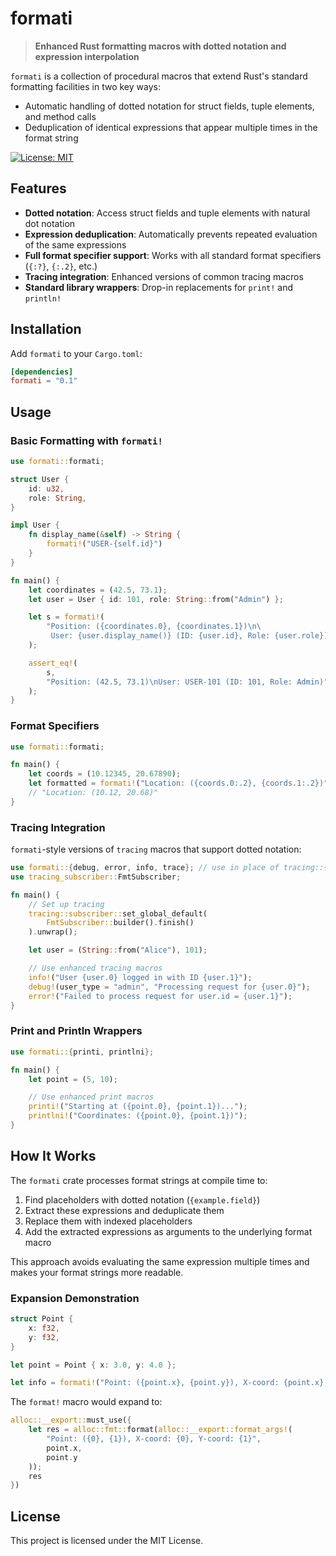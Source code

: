 # formati

> **Enhanced Rust formatting macros with dotted notation and expression interpolation**

`formati` is a collection of procedural macros that extend Rust's standard formatting facilities in two key ways:

- Automatic handling of dotted notation for struct fields, tuple elements, and method calls
- Deduplication of identical expressions that appear multiple times in the format string

[![License: MIT](https://img.shields.io/badge/License-MIT-blue.svg)](LICENSE)

## Features

- **Dotted notation**: Access struct fields and tuple elements with natural dot notation
- **Expression deduplication**: Automatically prevents repeated evaluation of the same expressions
- **Full format specifier support**: Works with all standard format specifiers (`{:?}`, `{:.2}`, etc.)
- **Tracing integration**: Enhanced versions of common tracing macros
- **Standard library wrappers**: Drop-in replacements for `print!` and `println!`

## Installation

Add `formati` to your `Cargo.toml`:

```toml
[dependencies]
formati = "0.1"
```

## Usage

### Basic Formatting with `formati!`

```rust
use formati::formati;

struct User {
    id: u32,
    role: String,
}

impl User {
    fn display_name(&self) -> String {
        formati!("USER-{self.id}")
    }
}

fn main() {
    let coordinates = (42.5, 73.1);
    let user = User { id: 101, role: String::from("Admin") };

    let s = formati!(
        "Position: ({coordinates.0}, {coordinates.1})\n\
         User: {user.display_name()} (ID: {user.id}, Role: {user.role})"
    );

    assert_eq!(
        s,
        "Position: (42.5, 73.1)\nUser: USER-101 (ID: 101, Role: Admin)"
    );
}
```

### Format Specifiers

```rust
use formati::formati;

fn main() {
    let coords = (10.12345, 20.67890);
    let formatted = formati!("Location: ({coords.0:.2}, {coords.1:.2})");
    // "Location: (10.12, 20.68)"
}
```

### Tracing Integration

`formati`-style versions of `tracing` macros that support dotted notation:

```rust
use formati::{debug, error, info, trace}; // use in place of tracing::{debug, error, info, trace}
use tracing_subscriber::FmtSubscriber;

fn main() {
    // Set up tracing
    tracing::subscriber::set_global_default(
        FmtSubscriber::builder().finish()
    ).unwrap();

    let user = (String::from("Alice"), 101);

    // Use enhanced tracing macros
    info!("User {user.0} logged in with ID {user.1}");
    debug!(user_type = "admin", "Processing request for {user.0}");
    error!("Failed to process request for user.id = {user.1}");
}
```

### Print and Println Wrappers

```rust
use formati::{printi, printlni};

fn main() {
    let point = (5, 10);

    // Use enhanced print macros
    printi!("Starting at ({point.0}, {point.1})...");
    printlni!("Coordinates: ({point.0}, {point.1})");
}
```

## How It Works

The `formati` crate processes format strings at compile time to:

1. Find placeholders with dotted notation (`{example.field}`)
2. Extract these expressions and deduplicate them
3. Replace them with indexed placeholders
4. Add the extracted expressions as arguments to the underlying format macro

This approach avoids evaluating the same expression multiple times and makes your format strings more readable.

### Expansion Demonstration

```rust
struct Point {
    x: f32,
    y: f32,
}

let point = Point { x: 3.0, y: 4.0 };

let info = formati!("Point: ({point.x}, {point.y}), X-coord: {point.x}, Y-coord: {point.y}");
```

The `format!` macro would expand to:

```rust
alloc::__export::must_use({
    let res = alloc::fmt::format(alloc::__export::format_args!(
        "Point: ({0}, {1}), X-coord: {0}, Y-coord: {1}",
        point.x,
        point.y
    ));
    res
})
```


## License

This project is licensed under the MIT License.

